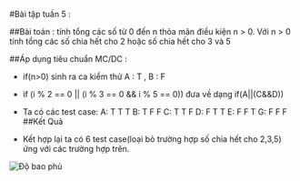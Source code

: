 #Bài tập tuần 5 :

##Bài toán : tính tổng các số từ 0 đến n thỏa mãn điều kiện n > 0. 
				Với n > 0 tính tổng các số chia hết cho 2 hoặc số chia hết cho 3 và 5
				
##Áp dụng tiêu chuẩn MC/DC : 
- if(n>0) sinh ra ca kiểm thử A : T , B : F
- if (i % 2 == 0 || (i % 3 == 0 && i % 5 == 0)) đưa về dạng if(A||(C&&D))
		
- Ta có các test case:
A: T T T
B: T F F 
C: T T F 
D: F T T 
E: F F T 
G: F F F
##Kết Quả
- Kết hợp lại ta có 6 test case(loại bỏ trường hợp số chia hết cho 2,3,5) ứng với các trường hợp trên.
	
![Độ bao phủ](https://github.com/vutung189/int3117-2016/blob/master/VuThanhTung/BT2/image/DoDoBaoPhu.png)
	
